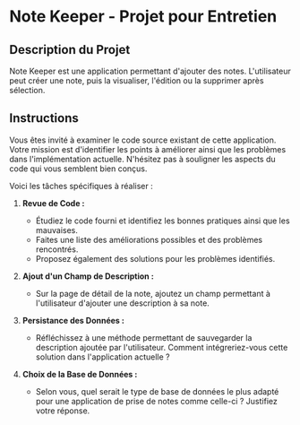 # Note Keeper - Projet pour Entretien

## Description du Projet
Note Keeper est une application permettant d'ajouter des notes. L'utilisateur peut créer une note, puis la visualiser, l'édition ou la supprimer après sélection.

## Instructions
Vous êtes invité à examiner le code source existant de cette application. Votre mission est d'identifier les points à améliorer ainsi que les problèmes dans l'implémentation actuelle. N'hésitez pas à souligner les aspects du code qui vous semblent bien conçus.

Voici les tâches spécifiques à réaliser :

1. **Revue de Code :**
   - Étudiez le code fourni et identifiez les bonnes pratiques ainsi que les mauvaises.
   - Faites une liste des améliorations possibles et des problèmes rencontrés.
   - Proposez également des solutions pour les problèmes identifiés.

2. **Ajout d'un Champ de Description :**
   - Sur la page de détail de la note, ajoutez un champ permettant à l'utilisateur d'ajouter une description à sa note.

3. **Persistance des Données :**
   - Réfléchissez à une méthode permettant de sauvegarder la description ajoutée par l'utilisateur. Comment intégreriez-vous cette solution dans l'application actuelle ?

4. **Choix de la Base de Données :**
   - Selon vous, quel serait le type de base de données le plus adapté pour une application de prise de notes comme celle-ci ? Justifiez votre réponse.
